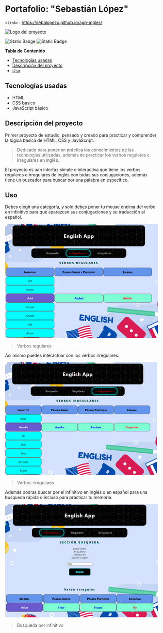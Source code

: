 # Portafolio: "Sebastián López"
`<link>` : <https://sebalopezx.github.io/app-ingles/>

<img src="https://github.com/sebalopezx/app-ingles/blob/master/images/fondo_ingles.png" alt="Logo del proyecto" width="100" height="100">


![Static Badge](https://img.shields.io/badge/Creador-Sebasti%C3%A1n_L%C3%B3pez-aqua) ![Static Badge](https://img.shields.io/badge/Versi%C3%B3n-1.0-aqua)


**Tabla de Contenido**

+ [Tecnologías usadas](#Tecnologías-usadas)
+ [Descripción del proyecto](#Descripción-del-proyecto)
+ [Uso](#Uso)


## Tecnologías usadas

- HTML
- CSS básico
- JavaScript básico


## Descripción del proyecto

Primer proyecto de estudio, pensado y creado para practicar y comprender la lógica básica de HTML, CSS y JavaScript.

> Dedicado para poner en práctica los conocimientos de las tecnologías utilizadas, además de practicar los verbos regulares e irregulares en inglés.

El proyecto es uan interfaz simple e interactiva que tiene los verbos regulares e irregulares de inglés con todas sus conjugaciones, además tiene un buscador para buscar por una palabra en específico.

## Uso

Debes elegir una categoría, y solo debes poner tu mouse encima del verbo en infinitivo para que aparezcan sus conjugaciones y su traducción al español.

![](https://github.com/sebalopezx/app-ingles/blob/master/images/verbos.png)
> Verbos regulares

Asi mismo puedes interactuar con los verbos irregulares.

![](https://github.com/sebalopezx/app-ingles/blob/master/images/verbos_irregulares.png)
> Verbos irregulares

Además podras buscar por el infinitivo en inglés o en español para una busqueda rápida o incluso para practicar tu memoria.

![](https://github.com/sebalopezx/app-ingles/blob/master/images/busqueda.png)
> Busqueda por infinitivo
